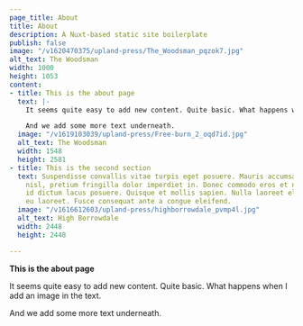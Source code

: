 ```yaml
---
page_title: About
title: About
description: A Nuxt-based static site boilerplate
publish: false
image: "/v1620470375/upland-press/The_Woodsman_pqzok7.jpg"
alt_text: The Woodsman
width: 1000
height: 1053
content:
- title: This is the about page
  text: |-
    It seems quite easy to add new content. Quite basic. What happens when I add an image in the text.

    And we add some more text underneath.
  image: "/v1619103039/upland-press/Free-burn_2_oqd7id.jpg"
  alt_text: The Woodsman
  width: 1548
  height: 2581
- title: This is the second section
  text: Suspendisse convallis vitae turpis eget posuere. Mauris accumsan molestie
    nisl, pretium fringilla dolor imperdiet in. Donec commodo eros et nunc tristique,
    id dictum lacus posuere. Quisque et mollis sapien. Nulla laoreet elementum mauris
    eu laoreet. Fusce consequat ante a congue eleifend.
  image: "/v1616612603/upland-press/highborrowdale_pvmp4l.jpg"
  alt_text: High Borrowdale
  width: 2448
  height: 2448

---
```

**This is the about page**

It seems quite easy to add new content. Quite basic. What happens when I add an image in the text.

And we add some more text underneath.